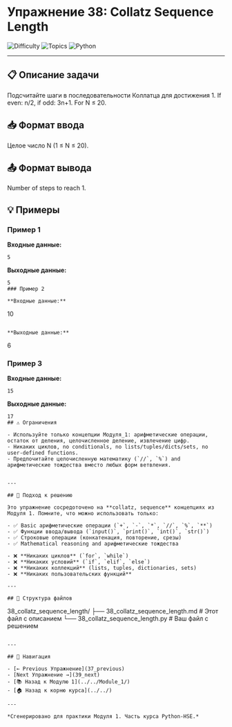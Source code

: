 # Упражнение 38: Collatz Sequence Length

![Difficulty](https://img.shields.io/badge/Difficulty-Module%201-green)
![Topics](https://img.shields.io/badge/Topics-collatz%2C%20sequence-blue)
![Python](https://img.shields.io/badge/Python-Module%201%20Concepts-yellow)

---

## 📋 Описание задачи

Подсчитайте шаги в последовательности Коллатца для достижения 1. If even: n/2, if odd: 3n+1. For N ≤ 20.
## 📥 Формат ввода

Целое число N (1 ≤ N ≤ 20).
## 📤 Формат вывода

Number of steps to reach 1.
## 💡 Примеры

### Пример 1

**Входные данные:**
```
5
```

**Выходные данные:**
```
5
### Пример 2

**Входные данные:**
```
10
```

**Выходные данные:**
```
6
### Пример 3

**Входные данные:**
```
15
```

**Выходные данные:**
```
17
## ⚠️ Ограничения

- Используйте только концепции Модуля_1: арифметические операции, остаток от деления, целочисленное деление, извлечение цифр.
- Никаких циклов, no conditionals, no lists/tuples/dicts/sets, no user-defined functions.
- Предпочитайте целочисленную математику (`//`, `%`) and арифметические тождества вместо любых форм ветвления.


---

## 🎯 Подход к решению

Это упражнение сосредоточено на **collatz, sequence** концепциях из Модуля 1. Помните, что можно использовать только:

- ✅ Basic арифметические операции (`+`, `-`, `*`, `//`, `%`, `**`)
- ✅ Функции ввода/вывода (`input()`, `print()`, `int()`, `str()`)
- ✅ Строковые операции (конкатенация, повторение, срезы)
- ✅ Mathematical reasoning and арифметические тождества

- ❌ **Никаких циклов** (`for`, `while`)
- ❌ **Никаких условий** (`if`, `elif`, `else`)
- ❌ **Никаких коллекций** (lists, tuples, dictionaries, sets)
- ❌ **Никаких пользовательских функций**

---

## 📁 Структура файлов
```
38_collatz_sequence_length/
├── 38_collatz_sequence_length.md     # Этот файл с описанием
└── 38_collatz_sequence_length.py     # Ваш файл с решением
```

---

## 🔗 Навигация

- [← Previous Упражнение](37_previous) 
- [Next Упражнение →](39_next)
- [📚 Назад к Модулю 1](../../Module_1/)
- [🏠 Назад к корню курса](../../)

---

*Сгенерировано для практики Модуля 1. Часть курса Python-HSE.*
